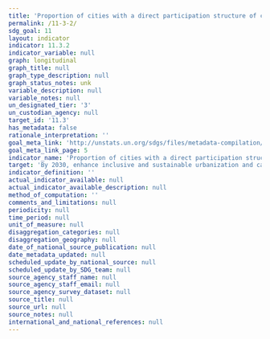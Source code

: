 ```yaml
---
title: 'Proportion of cities with a direct participation structure of civil society in urban planning and management that operate regularly and democratically'
permalink: /11-3-2/
sdg_goal: 11
layout: indicator
indicator: 11.3.2
indicator_variable: null
graph: longitudinal
graph_title: null
graph_type_description: null
graph_status_notes: unk
variable_description: null
variable_notes: null
un_designated_tier: '3'
un_custodian_agency: null
target_id: '11.3'
has_metadata: false
rationale_interpretation: ''
goal_meta_link: 'http://unstats.un.org/sdgs/files/metadata-compilation/Metadata-Goal-11.pdf'
goal_meta_link_page: 5
indicator_name: 'Proportion of cities with a direct participation structure of civil society in urban planning and management that operate regularly and democratically'
target: 'By 2030, enhance inclusive and sustainable urbanization and capacity for participatory, integrated and sustainable human settlement planning and management in all countries.'
indicator_definition: ''
actual_indicator_available: null
actual_indicator_available_description: null
method_of_computation: ''
comments_and_limitations: null
periodicity: null
time_period: null
unit_of_measure: null
disaggregation_categories: null
disaggregation_geography: null
date_of_national_source_publication: null
date_metadata_updated: null
scheduled_update_by_national_source: null
scheduled_update_by_SDG_team: null
source_agency_staff_name: null
source_agency_staff_email: null
source_agency_survey_dataset: null
source_title: null
source_url: null
source_notes: null
international_and_national_references: null
---
```


